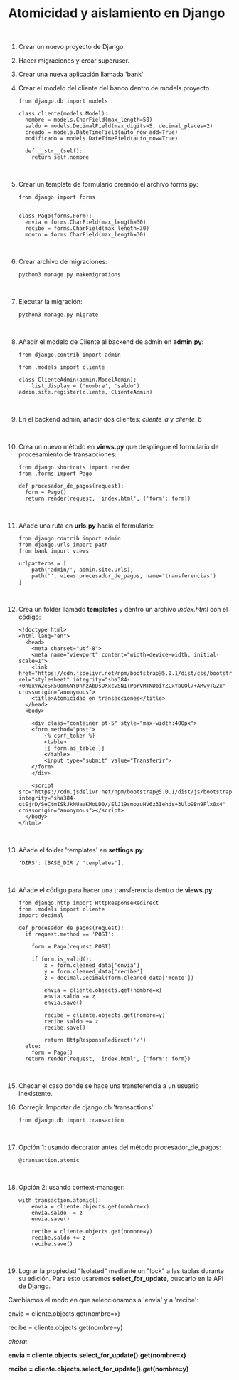 # Atomicidad y aislamiento en Django

<br>


1. Crear un nuevo proyecto de Django.


2. Hacer migraciones y crear superuser.

3. Crear una nueva aplicación llamada 'bank'

4. Crear el modelo del cliente del banco dentro de models.proyecto


	```
	from django.db import models
	
	class cliente(models.Model):
	  nombre = models.CharField(max_length=50)
	  saldo = models.DecimalField(max_digits=5, decimal_places=2)
	  creado = models.DateTimeField(auto_now_add=True)
	  modificado = models.DateTimeField(auto_now=True)
	
	  def __str__(self):
	    return self.nombre
	```
	

	<br>

5. Crear un template de formulario creando el archivo forms.py:

	```
	from django import forms


	class Pago(forms.Form):
	  envia = forms.CharField(max_length=30)
	  recibe = forms.CharField(max_length=30)
	  monto = forms.CharField(max_length=30)  
  	```

	<br>
6. Crear archivo de migraciones:

	```
	python3 manage.py makemigrations
	```

	<br>
7. Ejecutar la migración:

	```
	python3 manage.py migrate
	```

	<br>
8. Añadir el modelo de Cliente al backend de admin en **admin.py**:

	```
	from django.contrib import admin
	
	from .models import cliente
	
	class ClienteAdmin(admin.ModelAdmin):
	    list_display = ('nombre', 'saldo')
	admin.site.register(cliente, ClienteAdmin)
	```

	<br>
9. En el backend admin, añadir dos clientes: *cliente_a* y *cliente_b*

	<br>
10. Crea un nuevo método en **views.py** que despliegue el formulario de procesamiento de transacciones:

	```
	from django.shortcuts import render
	from .forms import Pago

	def procesador_de_pagos(request):
	  form = Pago()
	  return render(request, 'index.html', {'form': form})
	```

	<br>
11. Añade una ruta en **urls.py** hacia el formulario:
	```
	from django.contrib import admin
	from django.urls import path
	from bank import views
	
	urlpatterns = [
	    path('admin/', admin.site.urls),
	    path('', views.procesador_de_pagos, name='transferencias')
	]
	```

	<br>
12. Crea un folder llamado **templates** y dentro un archivo *index.html* con el código:

	```
	<!doctype html>
	<html lang="en">
	  <head>
	    <meta charset="utf-8">
	    <meta name="viewport" content="width=device-width, initial-scale=1">
	    <link href="https://cdn.jsdelivr.net/npm/bootstrap@5.0.1/dist/css/bootstrap.min.css" rel="stylesheet" integrity="sha384-+0n0xVW2eSR5OomGNYDnhzAbDsOXxcvSN1TPprVMTNDbiYZCxYbOOl7+AMvyTG2x" crossorigin="anonymous">
	    <title>Atomicidad en transacciones</title>
	  </head>
	  <body>
	
	    <div class="container pt-5" style="max-width:400px">
	    <form method="post">
	        {% csrf_token %}
	        <table>
	        {{ form.as_table }}
	        </table>
	        <input type="submit" value="Transferir">
	    </form>
	    </div>
	    
	    <script src="https://cdn.jsdelivr.net/npm/bootstrap@5.0.1/dist/js/bootstrap.bundle.min.js" integrity="sha384-gtEjrD/SeCtmISkJkNUaaKMoLD0//ElJ19smozuHV6z3Iehds+3Ulb9Bn9Plx0x4" crossorigin="anonymous"></script>
	  </body>
	</html>
	```

	<br>
13. Añade el folder 'templates' en **settings.py**:

	```
	'DIRS': [BASE_DIR / 'templates'],
	```

	<br>
14. Añade el código para hacer una transferencia dentro de **views.py**:

	```
	from django.http import HttpResponseRedirect
	from .models import cliente
	import decimal
	
	def procesador_de_pagos(request):
	  if request.method == 'POST':
	
	    form = Pago(request.POST)
	
	    if form.is_valid():
	        x = form.cleaned_data['envia']
	        y = form.cleaned_data['recibe']
	        z = decimal.Decimal(form.cleaned_data['monto'])
	
	        envia = cliente.objects.get(nombre=x)
	        envia.saldo -= z
	        envia.save()
	
	        recibe = cliente.objects.get(nombre=y)
	        recibe.saldo += z
	        recibe.save()
	
	        return HttpResponseRedirect('/')
	  else:
	    form = Pago()
	  return render(request, 'index.html', {'form': form})
	```
	<br>
15. Checar el caso donde se hace una transferencia a un usuario inexistente.
16. Corregir. Importar de django.db  'transactions':

	```
	from django.db import transaction
	```

	<br>
17. Opción 1: usando decorator antes del método procesador_de_pagos:

	```
	@transaction.atomic
	```

	<br>
18. Opción 2: usando context-manager:

	```
	with transaction.atomic():
	    envia = cliente.objects.get(nombre=x)
	    envia.saldo -= z
	    envia.save()
	
	    recibe = cliente.objects.get(nombre=y)
	    recibe.saldo += z
	    recibe.save()
	```

	<br>
19. Lograr la propiedad "Isolated" mediante un "lock" a las tablas durante su edición.
Para esto usaremos **select\_for\_update**, buscarlo en la API de Django.

Cambiamos el modo en que seleccionamos a 'envia' y a 'recibe':

envia = cliente.objects.get(nombre=x)

recibe = cliente.objects.get(nombre=y)

*ahora:*

**envia = cliente.objects.select_for_update().get(nombre=x)**

**recibe = cliente.objects.select_for_update().get(nombre=y)**




